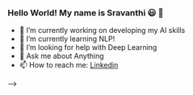 ### Hello World! My name is Sravanthi :smiley: 👋

- 🔭 I’m currently working on developing my AI skills
- 🌱 I’m currently learning NLP!
- 🤔 I’m looking for help with Deep Learning
- 💬 Ask me about Anything
- 📫 How to reach me: [Linkedin](https://www.linkedin.cn/in/sravanthi-tarani/)

-->
